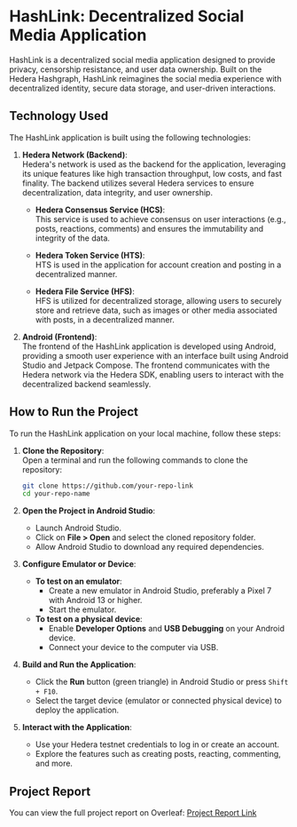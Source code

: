 # HashLink: Decentralized Social Media Application  
HashLink is a decentralized social media application designed to provide privacy, censorship resistance, and user data ownership. Built on the Hedera Hashgraph, HashLink reimagines the social media experience with decentralized identity, secure data storage, and user-driven interactions.  


## Technology Used
The HashLink application is built using the following technologies:

1. **Hedera Network (Backend)**:  
   Hedera's network is used as the backend for the application, leveraging its unique features like high transaction throughput, low costs, and fast finality. The backend utilizes several Hedera services to ensure decentralization, data integrity, and user ownership.

   - **Hedera Consensus Service (HCS)**:  
     This service is used to achieve consensus on user interactions (e.g., posts, reactions, comments) and ensures the immutability and integrity of the data.
   
   - **Hedera Token Service (HTS)**:  
    HTS is used in the application for account creation and posting in a decentralized manner.
   
   - **Hedera File Service (HFS)**:  
     HFS is utilized for decentralized storage, allowing users to securely store and retrieve data, such as images or other media associated with posts, in a decentralized manner.

2. **Android (Frontend)**:  
   The frontend of the HashLink application is developed using Android, providing a smooth user experience with an interface built using Android Studio and Jetpack Compose. The frontend communicates with the Hedera network via the Hedera SDK, enabling users to interact with the decentralized backend seamlessly.
 

## How to Run the Project
To run the HashLink application on your local machine, follow these steps:

1. **Clone the Repository**:  
   Open a terminal and run the following commands to clone the repository:  
   ```bash
   git clone https://github.com/your-repo-link
   cd your-repo-name
   ```

2. **Open the Project in Android Studio**:  
   - Launch Android Studio.  
   - Click on **File > Open** and select the cloned repository folder.  
   - Allow Android Studio to download any required dependencies.

3. **Configure Emulator or Device**:  
   - **To test on an emulator**:  
     - Create a new emulator in Android Studio, preferably a Pixel 7 with Android 13 or higher.  
     - Start the emulator.  
   - **To test on a physical device**:  
     - Enable **Developer Options** and **USB Debugging** on your Android device.  
     - Connect your device to the computer via USB.

4. **Build and Run the Application**:  
   - Click the **Run** button (green triangle) in Android Studio or press `Shift + F10`.  
   - Select the target device (emulator or connected physical device) to deploy the application.

5. **Interact with the Application**:  
   - Use your Hedera testnet credentials to log in or create an account.  
   - Explore the features such as creating posts, reacting, commenting, and more.


## Project Report
You can view the full project report on Overleaf: [Project Report Link](https://www.overleaf.com/read/cbdxdkcxbgnw#dd52d6)
